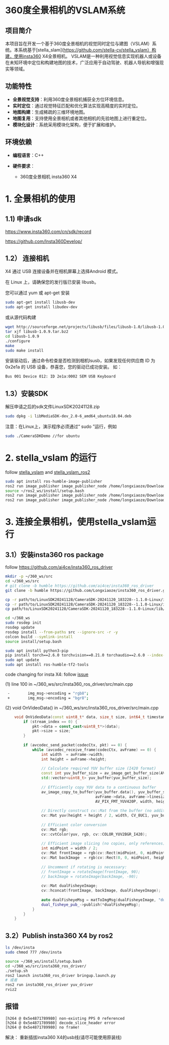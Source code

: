 # 360度全景相机的VSLAM系统

## 项目简介
本项目旨在开发一个基于360度全景相机的视觉同时定位与建图（VSLAM）系统。本系统基于[stella_slam](https://github.com/stella-cv/stella_vslam）构建，使用insta360 X4全景相机。
VSLAM是一种利用视觉信息实现机器人或设备在未知环境中定位和构建地图的技术，广泛应用于自动驾驶、机器人导航和增强现实等领域。

## 功能特性
- **全景视觉支持**：利用360度全景相机捕获全方位环境信息。
- **实时定位**：通过视觉特征匹配和优化算法实现高精度的实时定位。
- **地图构建**：生成稀疏的三维环境地图。
- **地图复用**：支持使用全景相机或者其他相机的先验地图上进行重定位。
- **模块化设计**：系统采用模块化架构，便于扩展和维护。

## 环境依赖
- **编程语言**：C++

- **硬件要求**：
    - 360度全景相机 insta360 X4


# 1. 全景相机的使用

## 1.1) 申请sdk
https://www.insta360.com/cn/sdk/record

https://github.com/Insta360Develop/


## 1.2） 连接相机
X4
通过 USB 连接设备并在相机屏幕上选择Android 模式。

在 Linux 上，请确保您的发行版已安装 libusb。

您可以通过 yum 或 apt-get 安装
``` bash
sudo apt-get install libusb-dev
sudo apt-get install libudev-dev
```
或从源代码构建
``` bash
wget http://sourceforge.net/projects/libusb/files/libusb-1.0/libusb-1.0.9/libusb-1.0.9.tar.bz2
tar xjf libusb-1.0.9.tar.bz2
cd libusb-1.0.9
./configure 
make
sudo make install
```
安装驱动后，通过命令检查是否检测到相机lsusb，如果发现任何供应商 ID 为 0x2e1a 的 USB 设备，恭喜您，您的驱动已成功安装。
如：
``` bash
Bus 001 Device 012: ID 2e1a:0002 SEM USB Keyboard
```

## 1.3）安装SDK
解压申请之后的sdk文件LinuxSDK20241128.zip
``` bash
sudo dpkg -i libMediaSDK-dev_2.0-6_amd64_ubuntu18.04.deb 

```
注意：在Linux上，演示程序必须通过“ sudo ”运行，例如
``` bash
sudo ./CameraSDKDemo //for ubuntu
```


# 2. stella_vslam 的运行
follow [stella_vslam](https://stella-cv.readthedocs.io/en/latest/installation.html) and [stella_vslam_ros2](https://stella-cv.readthedocs.io/en/latest/ros2_package.html#installation) 

``` bash
sudo apt install ros-humble-image-publisher
ros2 run image_publisher image_publisher_node /home/longxiaoze/Downloads/aist_living_lab_1/video.mp4  --ros-args --remap /image_raw:=/camera/image_raw
source ~/ros2_ws/install/setup.bash
ros2 run image_publisher image_publisher_node /home/longxiaoze/Downloads/aist_living_lab_1/video.mp4  --ros-args --remap /image_raw:=/camera/image_raw
ros2 run image_publisher image_publisher_node /home/longxiaoze/Downloads/aist_living_lab_1/video.mp4  --ros-args --remap /image_raw:=/camera/image_raw
```


# 3. 连接全景相机，使用stella_vslam运行
## 3.1）安装insta360 ros package
follow https://github.com/ai4ce/insta360_ros_driver

``` bash
mkdir -p ~/360_ws/src
cd ~/360_ws/src
# git clone -b humble https://github.com/ai4ce/insta360_ros_driver
git clone -b humble https://github.com/Longxiaoze/insta360_ros_driver.git

cp -r path/to/LinuxSDK20241128/CameraSDK-20241120_183228--1.1.0-Linux/include/camera/ ~/360_ws/src/insta360_ros_driver/include/
cp -r path/to/LinuxSDK20241128/CameraSDK-20241120_183228--1.1.0-Linux/include/stream/ ~/360_ws/src/insta360_ros_driver/include/
cp path/to/LinuxSDK20241128/CameraSDK-20241120_183228--1.1.0-Linux/lib/libCameraSDK.so ~/360_ws/src/insta360_ros_driver/lib/

cd ~/360_ws
sudo rosdep init
rosdep update
rosdep install --from-paths src --ignore-src -r -y
colcon build --symlink-install
source install/setup.bash

sudo apt install python3-pip
pip install torch==2.6.0 torchvision==0.21.0 torchaudio==2.6.0 --index-url https://download.pytorch.org/whl/cu118
sudo apt update
sudo apt install ros-humble-tf2-tools
```

code changing for insta X4: follow [issue](https://github.com/ai4ce/insta360_ros_driver/issues/13#issuecomment-2727005037)

(1) line 100 in ~/360_ws/src/insta360_ros_driver/src/main.cpp
``` bash
 -        img_msg->encoding = "rgb8";
 +        img_msg->encoding = "bgr8";
```
(2) void OnVideoData() in ~/360_ws/src/insta360_ros_driver/src/main.cpp
``` c++
    void OnVideoData(const uint8_t* data, size_t size, int64_t timestamp, uint8_t streamType, int stream_index = 0) override {
        if (stream_index == 0) {
            pkt->data = const_cast<uint8_t*>(data);
            pkt->size = size;
        }
    
        if (avcodec_send_packet(codecCtx, pkt) == 0) {
            while (avcodec_receive_frame(codecCtx, avFrame) == 0) {
                int width  = avFrame->width;
                int height = avFrame->height;
    
                // Calculate required YUV buffer size (I420 format)
                const int yuv_buffer_size = av_image_get_buffer_size(AV_PIX_FMT_YUV420P, width, height, 1);
                std::vector<uint8_t> yuv_buffer(yuv_buffer_size);
    
                // Efficiently copy YUV data to a continuous buffer
                av_image_copy_to_buffer(yuv_buffer.data(), yuv_buffer_size,
                                        avFrame->data, avFrame->linesize,
                                        AV_PIX_FMT_YUV420P, width, height, 1);
    
                // Directly construct cv::Mat from the buffer (no additional copies)
                cv::Mat yuv(height + height / 2, width, CV_8UC1, yuv_buffer.data());
    
                // Efficient color conversion
                cv::Mat rgb;
                cv::cvtColor(yuv, rgb, cv::COLOR_YUV2BGR_I420);
    
                // Efficient image slicing (no copies, only references)
                int midPoint = width / 2;
                cv::Mat frontImage = rgb(cv::Rect(midPoint, 0, midPoint, height));
                cv::Mat backImage  = rgb(cv::Rect(0, 0, midPoint, height));
    
                // Uncomment if rotating is necessary:
                // frontImage = rotateImage(frontImage, 90);
                // backImage = rotateImage(backImage, -90);
    
                cv::Mat dualFisheyeImage;
                cv::hconcat(frontImage, backImage, dualFisheyeImage);
    
                auto dualFisheyeMsg = matToImgMsg(dualFisheyeImage, "dual_fisheye_frame");
                dual_fisheye_pub_->publish(*dualFisheyeMsg);
            }
        }
    }
```

## 3.2）Publish insta360 X4 by ros2
``` bash
ls /dev/insta
sudo chmod 777 /dev/insta

source ~/360_ws/install/setup.bash
cd ~/360_ws/src/insta360_ros_driver/
./setup.sh
ros2 launch insta360_ros_driver bringup.launch.py 
# 或者
ros2 run insta360_ros_driver yuv_driver
rviz2

```

## 报错

```
[h264 @ 0x5e4871789980] non-existing PPS 0 referenced
[h264 @ 0x5e4871789980] decode_slice_header error
[h264 @ 0x5e4871789980] no frame!
```
解决：
重新插拔insta360 X4的usb线(请尽可能使用原装线)
